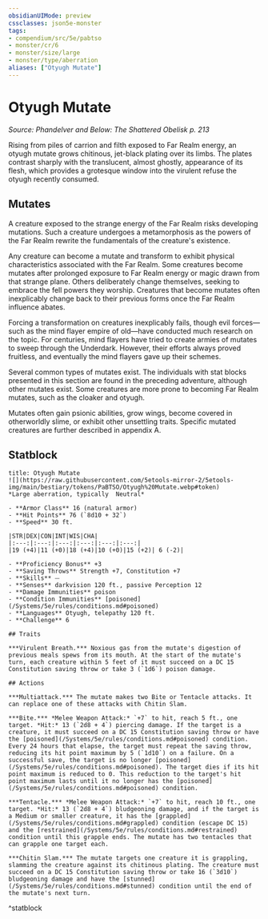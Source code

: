 ```yaml
---
obsidianUIMode: preview
cssclasses: json5e-monster
tags:
- compendium/src/5e/pabtso
- monster/cr/6
- monster/size/large
- monster/type/aberration
aliases: ["Otyugh Mutate"]
---
```

# Otyugh Mutate
*Source: Phandelver and Below: The Shattered Obelisk p. 213*  

Rising from piles of carrion and filth exposed to Far Realm energy, an otyugh mutate grows chitinous, jet-black plating over its limbs. The plates contrast sharply with the translucent, almost ghostly, appearance of its flesh, which provides a grotesque window into the virulent refuse the otyugh recently consumed.

## Mutates

A creature exposed to the strange energy of the Far Realm risks developing mutations. Such a creature undergoes a metamorphosis as the powers of the Far Realm rewrite the fundamentals of the creature's existence.

Any creature can become a mutate and transform to exhibit physical characteristics associated with the Far Realm. Some creatures become mutates after prolonged exposure to Far Realm energy or magic drawn from that strange plane. Others deliberately change themselves, seeking to embrace the fell powers they worship. Creatures that become mutates often inexplicably change back to their previous forms once the Far Realm influence abates.

Forcing a transformation on creatures inexplicably fails, though evil forces—such as the mind flayer empire of old—have conducted much research on the topic. For centuries, mind flayers have tried to create armies of mutates to sweep through the Underdark. However, their efforts always proved fruitless, and eventually the mind flayers gave up their schemes.

Several common types of mutates exist. The individuals with stat blocks presented in this section are found in the preceding adventure, although other mutates exist. Some creatures are more prone to becoming Far Realm mutates, such as the cloaker and otyugh.

Mutates often gain psionic abilities, grow wings, become covered in otherworldly slime, or exhibit other unsettling traits. Specific mutated creatures are further described in appendix A.

## Statblock

```ad-statblock
title: Otyugh Mutate
![](https://raw.githubusercontent.com/5etools-mirror-2/5etools-img/main/bestiary/tokens/PaBTSO/Otyugh%20Mutate.webp#token)
*Large aberration, typically  Neutral*

- **Armor Class** 16 (natural armor)
- **Hit Points** 76 (`8d10 + 32`)
- **Speed** 30 ft.

|STR|DEX|CON|INT|WIS|CHA|
|:---:|:---:|:---:|:---:|:---:|:---:|
|19 (+4)|11 (+0)|18 (+4)|10 (+0)|15 (+2)| 6 (-2)|

- **Proficiency Bonus** +3
- **Saving Throws** Strength +7, Constitution +7
- **Skills** ⏤
- **Senses** darkvision 120 ft., passive Perception 12
- **Damage Immunities** poison
- **Condition Immunities** [poisoned](/Systems/5e/rules/conditions.md#poisoned)
- **Languages** Otyugh, telepathy 120 ft.
- **Challenge** 6

## Traits

***Virulent Breath.*** Noxious gas from the mutate's digestion of previous meals spews from its mouth. At the start of the mutate's turn, each creature within 5 feet of it must succeed on a DC 15 Constitution saving throw or take 3 (`1d6`) poison damage.

## Actions

***Multiattack.*** The mutate makes two Bite or Tentacle attacks. It can replace one of these attacks with Chitin Slam.

***Bite.*** *Melee Weapon Attack:* `+7` to hit, reach 5 ft., one target. *Hit:* 13 (`2d8 + 4`) piercing damage. If the target is a creature, it must succeed on a DC 15 Constitution saving throw or have the [poisoned](/Systems/5e/rules/conditions.md#poisoned) condition. Every 24 hours that elapse, the target must repeat the saving throw, reducing its hit point maximum by 5 (`1d10`) on a failure. On a successful save, the target is no longer [poisoned](/Systems/5e/rules/conditions.md#poisoned). The target dies if its hit point maximum is reduced to 0. This reduction to the target's hit point maximum lasts until it no longer has the [poisoned](/Systems/5e/rules/conditions.md#poisoned) condition.

***Tentacle.*** *Melee Weapon Attack:* `+7` to hit, reach 10 ft., one target. *Hit:* 13 (`2d8 + 4`) bludgeoning damage, and if the target is a Medium or smaller creature, it has the [grappled](/Systems/5e/rules/conditions.md#grappled) condition (escape DC 15) and the [restrained](/Systems/5e/rules/conditions.md#restrained) condition until this grapple ends. The mutate has two tentacles that can grapple one target each.

***Chitin Slam.*** The mutate targets one creature it is grappling, slamming the creature against its chitinous plating. The creature must succeed on a DC 15 Constitution saving throw or take 16 (`3d10`) bludgeoning damage and have the [stunned](/Systems/5e/rules/conditions.md#stunned) condition until the end of the mutate's next turn.
```
^statblock